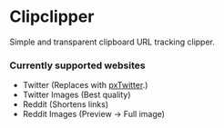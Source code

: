 # Clipclipper
Simple and transparent clipboard URL tracking clipper.

### Currently supported websites
- Twitter (Replaces with [pxTwitter](https://github.com/dangeredwolf/FixTweet).)
- Twitter Images (Best quality)
- Reddit (Shortens links)
- Reddit Images (Preview -> Full image)
